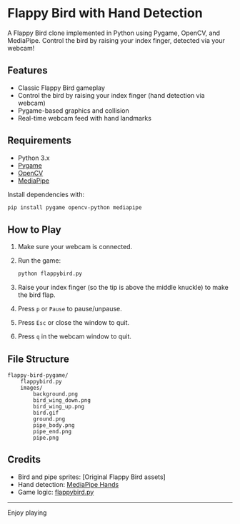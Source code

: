 # Flappy Bird with Hand Detection

A Flappy Bird clone implemented in Python using Pygame, OpenCV, and MediaPipe. Control the bird by raising your index finger, detected via your webcam!

## Features

- Classic Flappy Bird gameplay
- Control the bird by raising your index finger (hand detection via webcam)
- Pygame-based graphics and collision
- Real-time webcam feed with hand landmarks

## Requirements

- Python 3.x
- [Pygame](https://www.pygame.org/)
- [OpenCV](https://opencv.org/)
- [MediaPipe](https://google.github.io/mediapipe/)

Install dependencies with:

```sh
pip install pygame opencv-python mediapipe
```

## How to Play

1. Make sure your webcam is connected.
2. Run the game:

    ```sh
    python flappybird.py
    ```

3. Raise your index finger (so the tip is above the middle knuckle) to make the bird flap.
4. Press `p` or `Pause` to pause/unpause.
5. Press `Esc` or close the window to quit.
6. Press `q` in the webcam window to quit.

## File Structure

```
flappy-bird-pygame/
    flappybird.py
    images/
        background.png
        bird_wing_down.png
        bird_wing_up.png
        bird.gif
        ground.png
        pipe_body.png
        pipe_end.png
        pipe.png
```

## Credits

- Bird and pipe sprites: [Original Flappy Bird assets]
- Hand detection: [MediaPipe Hands](https://google.github.io/mediapipe/solutions/hands.html)
- Game logic: [flappybird.py](flappybird.py)

---

Enjoy playing
